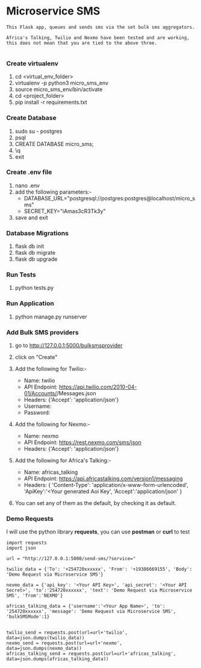 # Microservice SMS 

```
This Flask app, queues and sends sms via the set bulk sms aggregators.

Africa's Talking, Twilio and Nexmo have been tested and are working,
this does not mean that you are tied to the above three.


```

### Create virtualenv
1. cd <virtual_env_folder>
2. virtualenv -p python3 micro_sms_env
3. source micro_sms_env/bin/activate
4. cd <project_folder>
5. pip install -r requirements.txt

### Create Database
1. sudo su - postgres
2. psql
3. CREATE DATABASE micro_sms;
4. \q
5. exit

### Create .env file
1. nano .env
2. add the following parameters:-
    - DATABASE_URL="postgresql://postgres:postgres@localhost/micro_sms"
    - SECRET_KEY="iAmas3cR3Tk3y"
3. save and exit

### Database Migrations
1. flask db init
2. flask db migrate
3. flask db upgrade

### Run Tests
1. python tests.py

### Run Application
1. python manage.py runserver

### Add Bulk SMS providers
1. go to http://127.0.0.1:5000/bulksmsprovider
2. click on "Create"
3. Add the following for Twilio:-
    - Name: twilio
    - API Endpoint: https://api.twilio.com/2010-04-01/Accounts/<Insert Your Account SID>/Messages.json
    - Headers: {'Accept': 'application/json'}
    - Username: <Your Account SID>
    - Password: <Your Account Token>

4. Add the following for Nexmo:-
    - Name: nexmo
    - API Endpoint: https://rest.nexmo.com/sms/json
    - Headers: {'Accept': 'application/json'}

5. Add the following for Africa's Talking:-
    - Name: africas_talking
    - API Endpoint: https://api.africastalking.com/version1/messaging
    - Headers: {
                'Content-Type': 'application/x-www-form-urlencoded',
                'ApiKey':'<Your generated Aoi Key',
                'Accept':'application/json'
                }

6. You can set any of them as the default, by checking it as default.

### Demo Requests

I will use the python library **requests**, you can use **postman** or **curl** to test

```
import requests
import json

url = "http://127.0.0.1:5000/send-sms/?service="

twilio_data = {'To': '+254720xxxxxx', 'From': '+19386669155', 'Body': 'Demo Request via Microservice SMS'}

nexmo_data = {'api_key': '<Your API Key>', 'api_secret': '<Your API Secret>', 'to':'254720xxxxxx', 'text': 'Demo Request via Microservice SMS', 'from':'NEXMO'}

africas_talking_data = {'username':'<Your App Name>', 'to': '254720xxxxxx', 'message': 'Demo Request via Microservice SMS', 'bulkSMSMode':1}


twilio_send = requests.post(url=url+'twilio', data=json.dumps(twilio_data))
nexmo_send = requests.post(url=url+'nexmo', data=json.dumps(nexmo_data))
africas_talking_send = requests.post(url=url+'africas_talking', data=json.dumps(africas_talking_data))

```


